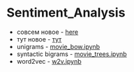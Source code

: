 # Sentiment_Analysis
* совсем новое - [here](https://github.com/Kostrykina18/Sentiment_Analysis/tree/master/Final)
* тут новое - [тут](https://github.com/Kostrykina18/Sentiment_Analysis/tree/master/UPD)
* unigrams - [movie_bow.ipynb](https://github.com/Kostrykina18/Sentiment-Analysis/blob/master/movie_bow.ipynb)
* syntactic bigrams - [movie_trees.ipynb](https://github.com/Kostrykina18/Sentiment-Analysis/blob/master/movie_trees.ipynb)
* word2vec - [w2v.ipynb](https://github.com/Kostrykina18/Sentiment_Analysis/blob/master/w2v.ipynb)
